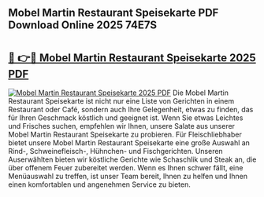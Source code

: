## Mobel Martin Restaurant Speisekarte PDF Download Online 2025 74E7S

# <h2><a href="http://gc9va5.nevu.top/?p=Mobel+Martin+Restaurant+Speisekarte">🔗 👉🔴 Mobel Martin Restaurant Speisekarte 2025 PDF</a></h2>

[![Mobel Martin Restaurant Speisekarte 2025 PDF](https://i.imgur.com/dBaPXMq.png)](http://gc9va5.nevu.top/?p=Mobel+Martin+Restaurant+Speisekarte)
Die Mobel Martin Restaurant Speisekarte ist nicht nur eine Liste von Gerichten in einem Restaurant oder Café, sondern auch Ihre Gelegenheit, etwas zu finden, das für Ihren Geschmack köstlich und geeignet ist. Wenn Sie etwas Leichtes und Frisches suchen, empfehlen wir Ihnen, unsere Salate aus unserer Mobel Martin Restaurant Speisekarte zu probieren. Für Fleischliebhaber bietet unsere Mobel Martin Restaurant Speisekarte eine große Auswahl an Rind-, Schweinefleisch-, Hühnchen- und Fischgerichten. Unseren Auserwählten bieten wir köstliche Gerichte wie Schaschlik und Steak an, die über offenem Feuer zubereitet werden. Wenn es Ihnen schwer fällt, eine Menüauswahl zu treffen, ist unser Team bereit, Ihnen zu helfen und Ihnen einen komfortablen und angenehmen Service zu bieten.
